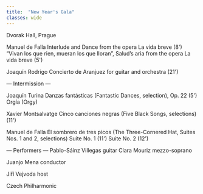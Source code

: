 ```yaml
---
title:  "New Year's Gala"
classes: wide
---
```


Dvorak Hall, Prague


Manuel de Falla
Interlude and Dance from the opera La vida breve (8')
“Vivan los que rien, mueran los que lloran”, Salud’s aria from the opera La vida breve (5')

Joaquín Rodrigo
Concierto de Aranjuez for guitar and orchestra (21')

— Intermission —

Joaquín Turina
Danzas fantásticas (Fantastic Dances, selection), Op. 22 (5')
Orgía (Orgy)

Xavier Montsalvatge
Cinco canciones negras (Five Black Songs, selections) (11')

Manuel de Falla
El sombrero de tres picos (The Three-Cornered Hat, Suites Nos. 1 and 2, selections)
Suite No. 1 (11')
Suite No. 2 (12')

— Performers —
Pablo-Sáinz Villegas guitar
Clara Mouriz mezzo-soprano

Juanjo Mena conductor

Jiří Vejvoda host

Czech Philharmonic